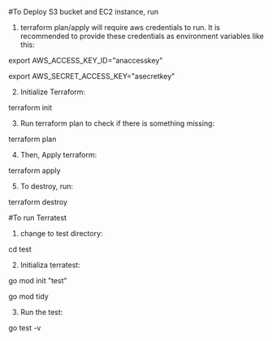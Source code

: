 
#To Deploy S3 bucket and EC2 instance, run

1.  terraform plan/apply will require aws credentials to run. It is recommended to provide these credentials as environment variables like this:

 export AWS_ACCESS_KEY_ID="anaccesskey"

export AWS_SECRET_ACCESS_KEY="asecretkey"

2. Initialize Terraform:

terraform init

3. Run terraform plan to check if there is something missing:

terraform plan

4. Then, Apply terraform:

terraform apply

5. To destroy, run:

terraform destroy

#To run Terratest

1. change to test directory:

cd test 

2. Initializa terratest:

go mod init "test"

go mod tidy

3. Run the test:

go test -v
